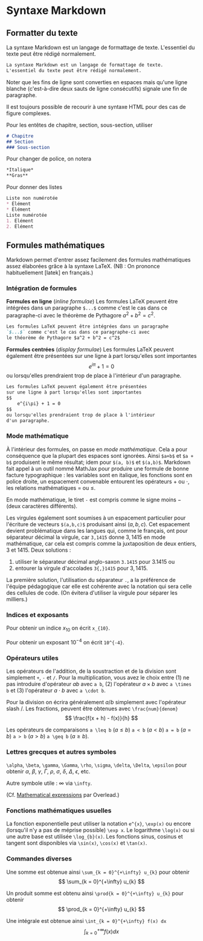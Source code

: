 # Syntaxe Markdown

## Formatter du texte

La syntaxe Markdown est un langage de formattage de texte. L'essentiel du texte peut être rédigé normalement.

```md
La syntaxe Markdown est un langage de formattage de texte.
L'essentiel du texte peut être rédigé normalement.
```

Noter que les fins de ligne sont converties en espaces mais qu'une ligne blanche (c'est-à-dire deux sauts de ligne consécutifs) signale une fin de paragraphe.

Il est toujours possible de recourir à une syntaxe HTML pour des cas de figure complexes.

Pour les entêtes de chapitre, section, sous-section, utiliser

```md
# Chapitre
## Section
### Sous-section
```

Pour changer de police, on notera

```md
*Italique*
**Gras**
```

Pour donner des listes

```md
Liste non numérotée
* Élément
* Élément
Liste numérotée
1. Élément
2. Élément
```

## Formules mathématiques

Markdown permet d'entrer assez facilement des formules mathématiques assez élaborées grâce à la syntaxe LaTeX. (NB : On prononce habituellement [latek] en français.)

### Intégration de formules

<strong>Formules en ligne</strong> (*inline formulae*) Les formules LaTeX peuvent être intégrées dans un paragraphe `$...$` comme c'est le cas dans ce paragraphe-ci avec le théorème de Pythagore $a^2 + b^2 = c^2$.

```md
Les formules LaTeX peuvent être intégrées dans un paragraphe
`$...$` comme c'est le cas dans ce paragraphe-ci avec
le théorème de Pythagore $a^2 + b^2 = c^2$
```

<strong>Formules centrées</strong> (*display formulae*) Les formules LaTeX peuvent également être présentées sur une ligne à part lorsqu'elles sont importantes
$$
    e^{i\pi} + 1 = 0
$$
ou lorsqu'elles prendraient trop de place à l'intérieur d'un paragraphe.

```md
Les formules LaTeX peuvent également être présentées
sur une ligne à part lorsqu'elles sont importantes
$$
    e^{i\pi} + 1 = 0
$$
ou lorsqu'elles prendraient trop de place à l'intérieur
d'un paragraphe.
```

### Mode mathématique

À l'intérieur des formules, on passe en *mode mathématique*. Cela a pour conséquence que la plupart des espaces sont ignorées. Ainsi `$a+b$` et `$a + b$` produisent le même résultat; idem pour `$(a, b)$` et `$(a,b)$`. Markdown fait appel à un outil nommé MathJax pour produire une formule de bonne facture typographique : les variables sont en italique, les fonctions sont en police droite, un espacement convenable entourent les opérateurs $+$ ou $\cdot$, les relations mathématiques $=$ ou $\leq$.

En mode mathématique, le tiret `-` est compris comme le signe moins $-$ (deux caractères différents).

Les virgules également sont soumises à un espacement particulier pour l'écriture de vecteurs `$(a,b,c)$` produisant ainsi $(a, b, c)$. Cet espacement devient problématique dans les langues qui, comme le français, ont pour séparateur décimal la virgule, car `3,1415` donne $3,1415$ en mode mathématique, car cela est compris comme la juxtaposition de deux entiers, $3$ et $1415$. Deux solutions :

1. utiliser le séparateur décimal anglo-saxon `3.1415` pour $3.1415$ ou
2. entourer la virgule d'accolades `3{,}1415` pour $3{,}1415$.

La première solution, l'utilisation du séparateur `.`, a la préférence de l'équipe pédagogique car elle est cohérente avec la notation qui sera celle des cellules de code. (On évitera d'utiliser la virgule pour séparer les milliers.)

### Indices et exposants

Pour obtenir un indice $x_{10}$ on écrit `x_{10}`.

Pour obtenir un exposant $10^{-4}$ on écrit `10^{-4}`.

### Opérateurs utiles

Les opérateurs de l'addition, de la soustraction et de la division sont simplement `+`, `-` et `/`. Pour la multiplication, vous avez le choix entre (1) ne pas introduire d'opérateur $a b$ avec `a b`, (2) l'opérateur $a\times b$ avec `a \times b` et (3) l'opérateur $a\cdot b$ avec `a \cdot b`.

Pour la division on écrira généralement $a/b$ simplement avec l'opérateur slash $/$. Les fractions, peuvent être obtenues avec `\frac{num}{denom}`
$$
    \frac{f(x + h) - f(x)}{h}
$$

Les opérateurs de comparaisons
`a \leq b` ($a \leq b$)
`a < b` ($a < b$)
`a = b` ($a = b$)
`a > b` ($a > b$)
`a \geq b` ($a \geq b$).

### Lettres grecques et autres symboles

`\alpha`,
`\beta`,
`\gamma`,
`\Gamma`,
`\rho`,
`\sigma`,
`\delta`,
`\Delta`,
`\epsilon`
pour obtenir
$\alpha$,
$\beta$,
$\gamma$,
$\Gamma$,
$\rho$,
$\sigma$,
$\delta$,
$\Delta$,
$\epsilon$, etc.

Autre symbole utile : $\infty$ via `\infty`.

(Cf. [Mathematical expressions](https://www.overleaf.com/learn/latex/List_of_Greek_letters_and_math_symbols) par Overlead.)

### Fonctions mathématiques usuelles

La fonction exponentielle peut utiliser la notation `e^{x}`, `\exp(x)` ou encore (lorsqu'il n'y a pas de méprise possible) `\exp x`. Le logarithme `\log(x)` ou si une autre base est utilisée `\log_{b}(x)`. Les fonctions sinus, cosinus et tangent sont disponibles via `\sin(x)`, `\cos(x)` et `\tan(x)`.

### Commandes diverses

Une somme est obtenue ainsi `\sum_{k = 0}^{+\infty} u_{k}`
pour obtenir
$$
    \sum_{k = 0}^{+\infty} u_{k}
$$

Un produit somme est obtenu ainsi `\prod{k = 0}^{+\infty} u_{k}`
pour obtenir
$$
    \prod_{k = 0}^{+\infty} u_{k}
$$

Une intégrale est obtenue ainsi `\int_{k = 0}^{+\infty} f(x) dx`
$$
    \int_{k = 0}^{+\infty} f(x) dx
$$
